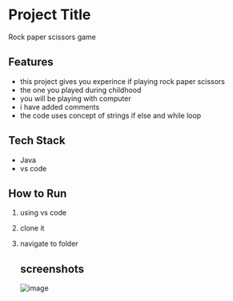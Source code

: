 # Project Title  
Rock paper scissors game 

## Features  
- this project gives you experince if playing rock paper scissors  
- the one you played during childhood
- you will be playing with computer
- i have added comments
- the code uses concept of strings if else and while loop 

## Tech Stack  
- Java  
- vs code  

## How to Run  
1. using vs code 
2. clone it
3. navigate to folder


    ## screenshots
   ![image](https://github.com/user-attachments/assets/563ef3f2-ed0f-407c-a87e-5e7bf0da4cf2)

